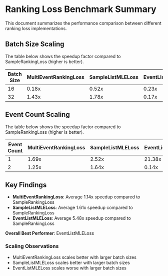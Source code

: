 # Ranking Loss Benchmark Summary

This document summarizes the performance comparison between different ranking loss implementations.

## Batch Size Scaling

The table below shows the speedup factor compared to SampleRankingLoss (higher is better).

| Batch Size | MultiEventRankingLoss | SampleListMLELoss | EventListMLELoss |
|------------|----------------------|-------------------|------------------|
| 16 | 0.18x | 0.52x | 0.23x |
| 32 | 1.43x | 1.78x | 0.17x |

## Event Count Scaling

The table below shows the speedup factor compared to SampleRankingLoss (higher is better).

| Event Count | MultiEventRankingLoss | SampleListMLELoss | EventListMLELoss |
|------------|----------------------|-------------------|------------------|
| 1 | 1.69x | 2.52x | 21.38x |
| 2 | 1.25x | 1.64x | 0.14x |

## Key Findings

- **MultiEventRankingLoss**: Average 1.14x speedup compared to SampleRankingLoss
- **SampleListMLELoss**: Average 1.61x speedup compared to SampleRankingLoss
- **EventListMLELoss**: Average 5.48x speedup compared to SampleRankingLoss

**Overall Best Performer**: EventListMLELoss

### Scaling Observations

- MultiEventRankingLoss scales better with larger batch sizes
- SampleListMLELoss scales better with larger batch sizes
- EventListMLELoss scales worse with larger batch sizes
